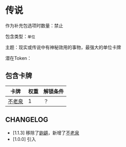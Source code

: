 # 传说

作为补充包选项时数量：禁止

包含类型：`单位`

主题：现实或传说中有神秘效用的事物，最强大的单位卡牌

潜在Token：

## 包含卡牌

卡牌 | 权重 | 解锁条件
--- | --- | ---
[不老泉](../卡牌/不老泉.md) | 1 | ？

## CHANGELOG

- [1.1.3] 移除了[鼩鼱](../卡牌/鼩鼱.md)，新增了[不老泉](../卡牌/不老泉.md)
- [1.0.0] 引入
